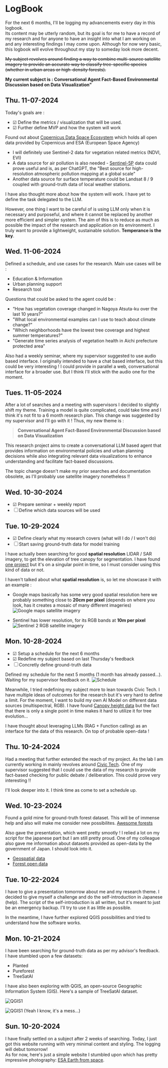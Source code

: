 # LogBook

For the next 6 months, I'll be logging my advancements every day in this logbook.  
Its content may be utterly random, but its goal is for me to have a record of my research and for anyone to have an insight into what I am working on and any interesting findings I may come upon. Although for now very basic, this logbook will evolve throughout my stay to someday look more decent.

~~My subject revolves around finding a way to combine multi-source satellite imagery to provide an accurate way to classify tree-specific species (whether in urban areas or high-density forests).~~

**My current subject is : Conversational Agent Fact-Based Environmental Discussion based on Data Visualization"**

## Thu. 11-07-2024

Today's goals are :

- &#9745; Define the metrics / visualization that will be used.
- &#9745; Further define MVP and how the system will work

Found out about [Copernicus Data Space Ecosystem](https://dataspace.copernicus.eu/) which holds all open data provided by Copernicus and ESA (European Space Agency)

- I will definitely use Sentinel-2 data for vegetation related metrics (NDVI, EVI)
- A data source for air pollution is also needed - [Sentinel-5P](https://sentinels.copernicus.eu/web/sentinel/copernicus/sentinel-5p) data could prove useful and is, as per ChatGPT, the "Best source for high-resolution atmospheric pollution mapping at a global scale"
- Another data source for surface temperature could be Landsat 8 / 9 coupled with ground-truth data of local weather stations.

I have also thought more about how the system will work. I have yet to define the task delegated to the LLM.

However, one thing I want to be careful of is using LLM only when it is necessary and purposeful, and where it cannot be replaced by another more efficient and simpler system. The aim of this is to reduce as much as possible the impact of the research and application on its environment.
I truly want to provide a lightweight, sustainable solution. **Temperance is the key**.

## Wed. 11-06-2024

Defined a schedule, and use cases for the research.
Main use cases will be :

- Education & Information
- Urban planning support
- Research tool

Questions that could be asked to the agent could be :

- “How has vegetation coverage changed in Nagoya Atsuta-ku over the last 10 years?”
- "What local environmental examples can I use to teach about climate change?"
- "Which neighborhoods have the lowest tree coverage and highest summer temperatures?"
- "Generate time series analysis of vegetation health in Aichi prefecture protected area"

Also had a weekly seminar, where my supervisor suggested to use audio based interface. I originally intended to have a chat based interface, but this
could be very interesting ! I could provide in parallel a web, conversational interface for a broader use. But I think I'll stick with the audio one
for the moment.

## Tues. 11-05-2024

After a lot of searches and a meeting with supervisors I decided to slightly shift my theme. Training a model is quite complicated,
could take time and I think it's not fit to a 6 month research plan. This change was suggested by my supervisor and I'll go with it ! Thus, my new theme is :

> **Conversational Agent Fact-Based Environmental Discussion based on Data Visualization**

This research project aims to create a conversational LLM based agent that provides information on environmental policies and urban planning decisions while also integrating relevant data visualizations to enhance understanding and facilitate fact-based discussions.

The topic change doesn't make my prior searches and documentation obsolete, as I'll probably use satellite imagery nonetheless !!

## Wed. 10-30-2024

- &#9745; Prepare seminar + weekly report
- &#9744; Define which data sources will be used

## Tue. 10-29-2024

- &#9745; Define clearly what my research covers (what will I do / I won't do)
- &#9744; Start saving ground-truth data for model training

I have actually been searching for good **spatial resolution** LIDAR / SAR imagery, to get the elevation of tree canopy for segmentation. I have found [one project](https://gee-community-catalog.org/projects/meta_trees/#dataset-citation) but it's on a singular point in time, so I must consider using this kind of data or not.

I haven't talked about what **spatial resolution** is, so let me showcase it with an example :

- Google maps basically has some very good spatial resolution here we probably something close to **20cm per pixel** (depends on where you look, has it creates a mosaic of many different imageries)
  ![Google maps satellite imagery](/images/1029-satellite1.webp)

- Sentinel has lower resolution, for its RGB bands at **10m per pixel**
  ![Sentinel 2 RGB satellite imagery](/images/1029-satellite2.webp)

## Mon. 10-28-2024

- &#9745; Setup a schedule for the next 6 months
- &#9745; Redefine my subject based on last Thursday's feedback
- &#9744; Concretly define ground-truth data

Defined my schedule for the next 5 months (1 month has already passed...). Waiting for my supervisor feedback on it.
![Schedule](/images/1028-Schedule.webp)

Meanwhile, I tried redefining my subject more to lean towards Civic Tech. I have multiple ideas of outcomes for the research but it's very hard to define a limit. For the moment, I want to build my own AI Model on different data sources (multispectral, RGB). I have found [Canopy height data](https://langnico.github.io/globalcanopyheight/) but the fact that there is only a single point in time makes it hard to utilize it for tree evolution...

I have thought about leveraging LLMs (RAG + Function calling) as an interface for the data of this research. On top of probable open-data !

## Thu. 10-24-2024

Had a meeting that further extended the reach of my project. As the lab I am currently working in mainly revolves around [Civic Tech](https://en.wikipedia.org/wiki/Civic_technology). One of my supervisor suggested that I could use the data of my research to provide fact-based checking for public debate / deliberation. This could prove very interesting !!

I'll look deeper into it. I think time as come to set a schedule up.

## Wed. 10-23-2024

Found a gold mine for ground-truth forest dataset. This will be of immense help and also will make me consider new possibilites.
[Awesome forests](https://github.com/blutjens/awesome-forests?tab=readme-ov-file)

Also gave the presentation, which went pretty smootly ! I relied a lot on my script for the japanese part but I am still pretty proud. One of my colleague also gave me information about datasets provided as open-data by the government of Japan. I should look into it.

- [Geospatial data](https://www.geospatial.jp/ckan/organization/rinya)
- [Forest open data](https://nlftp.mlit.go.jp/ksj/gml/datalist/KsjTmplt-A45.html)

## Tue. 10-22-2024

I have to give a presentation tomorrow about me and my research theme. I decided to give myself a challenge and do the self-introduction in Japanese (help). The script of the self-introduction is all written, but it's meant to just be an emergency backup. I'll try to use it as little as possible.

In the meantime, I have further explored QGIS possibilities and tried to understand how the software works.

## Mon. 10-21-2024

I have been searching for ground-truth data as per my advisor's feedback.  
I have stumbled upon a few datasets:

- Planted
- Pureforest
- TreeSatAI

I have also been exploring with QGIS, an open-source Geographic Information System (GIS).
Here's a sample of TreeSatAI dataset.

![QGIS1](/images/1021-QGIS1.webp)

![QGIS1](/images/1021-QGIS2.webp)
(Yeah I know, it's a mess...)

## Sun. 10-20-2024

I have finally settled on a subject after 2 weeks of searching. Today, I just got this website running with very minimal content and styling. The logging will debut tomorrow!  
As for now, here's just a simple website I stumbled upon which has pretty impressive photography: [ESA Earth from space](<https://www.esa.int/ESA_Multimedia/Sets/Earth_from_Space_image_collection/(result_type)/images>).
